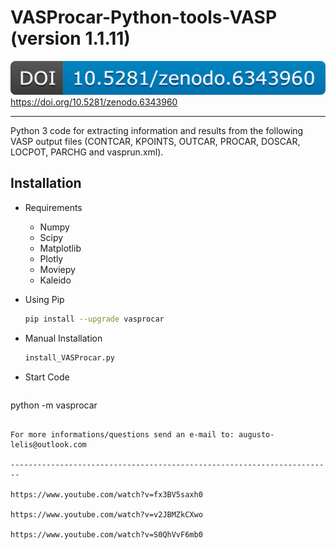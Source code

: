 # VASProcar-Python-tools-VASP (version 1.1.11)

![DOI](./VASProcar_v1.1.11/src/etc/DOI.png)
https://doi.org/10.5281/zenodo.6343960

------------------------------------------------------------------------

Python 3 code for extracting information and results from the following VASP output files (CONTCAR, KPOINTS, OUTCAR, PROCAR, DOSCAR, LOCPOT, PARCHG and vasprun.xml).

## Installation

-  Requirements

    * Numpy
    * Scipy
    * Matplotlib
    * Plotly
    * Moviepy
    * Kaleido
    
- Using Pip

  ```bash
  pip install --upgrade vasprocar
  ```

- Manual Installation

  ```bash
  install_VASProcar.py 
  ```

- Start Code

  ```bash
 python -m vasprocar 
  ```

For more informations/questions send an e-mail to: augusto-lelis@outlook.com

------------------------------------------------------------------------

https://www.youtube.com/watch?v=fx3BV5saxh0

https://www.youtube.com/watch?v=v2JBMZkCXwo

https://www.youtube.com/watch?v=S0QhVvF6mb0
